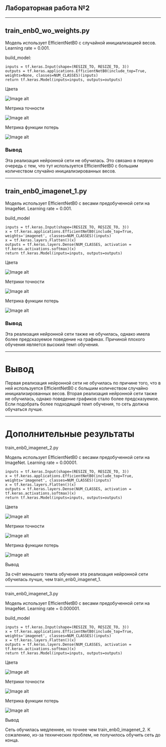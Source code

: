 ## Лабораторная работа №2

---

## train_enb0_wo_weights.py

Модель использует EfficientNetB0 с случайной инициализацией весов. Learning rate = 0.001.

build_model:

    inputs = tf.keras.Input(shape=(RESIZE_TO, RESIZE_TO, 3))
    outputs = tf.keras.applications.EfficientNetB0(include_top=True, weights=None, classes=NUM_CLASSES)(inputs)
    return tf.keras.Model(inputs=inputs, outputs=outputs)

Цвета

![Image alt](https://github.com/TorbenkoEgor/SMOMI_2021_Lab_2/blob/main/graphs/train1_color.png)

Метрика точности
 
![Image alt](https://github.com/TorbenkoEgor/SMOMI_2021_Lab_2/blob/main/graphs/train1_acc.png)

Метрика функции потерь

![Image alt](https://github.com/TorbenkoEgor/SMOMI_2021_Lab_2/blob/main/graphs/train1_loss.png)

### Вывод


Эта реализация нейронной сети не обучилась. Это связано в первую очередь с тем, что тут используется EfficientNetB0 с большим количеством случайно инициализированных весов.

---

## train_enb0_imagenet_1.py

Модель использует EfficientNetB0 с весами предобученной сети на ImageNet. Learning rate = 0.001.

build_model

    inputs = tf.keras.Input(shape=(RESIZE_TO, RESIZE_TO, 3))
    x = tf.keras.applications.EfficientNetB0(include_top=True, weights='imagenet', classes=NUM_CLASSES)(inputs)
    x = tf.keras.layers.Flatten()(x)
    outputs = tf.keras.layers.Dense(NUM_CLASSES, activation = tf.keras.activations.softmax)(x)
    return tf.keras.Model(inputs=inputs, outputs=outputs)


Цвета

![Image alt](https://github.com/TorbenkoEgor/SMOMI_2021_Lab_2/blob/main/graphs/train2_color.png)

Метрики точности

![Image alt](https://github.com/TorbenkoEgor/SMOMI_2021_Lab_2/blob/main/graphs/train2_acc.png)

Метрика функции потерь

![Image alt](https://github.com/TorbenkoEgor/SMOMI_2021_Lab_2/blob/main/graphs/train2_loss.png)

### Вывод 

Эта реализация нейронной сети также не обучилась, однако имела более предсказуемое поведение на графиках. Причиной плохого обучения является высокий темп обучения.

---

# Вывод


Первая реализация нейронной сети не обучилась по причине того, что в ней используется EfficientNetB0 с большим количеством случайно инициализированных весов. Вторая реализация нейронной сети также не обучилась, однако поведение графиков стало более предсказуемое. Если подобрать более подходящий темп обучения, то сеть должна обучаться лучше.

---

# Дополнительные результаты

train_enb0_imagenet_2.py

Модель использует EfficientNetB0 с весами предобученной сети на ImageNet. Learning rate = 0.00001.

    inputs = tf.keras.Input(shape=(RESIZE_TO, RESIZE_TO, 3))
    x = tf.keras.applications.EfficientNetB0(include_top=True, weights='imagenet', classes=NUM_CLASSES)(inputs)
    x = tf.keras.layers.Flatten()(x)
    outputs = tf.keras.layers.Dense(NUM_CLASSES, activation = tf.keras.activations.softmax)(x)
    return tf.keras.Model(inputs=inputs, outputs=outputs)

Цвета

![Image alt](https://github.com/TorbenkoEgor/SMOMI_2021_Lab_2/blob/main/graphs/train3_color.png)

Метрики точности

![Image alt](https://github.com/TorbenkoEgor/SMOMI_2021_Lab_2/blob/main/graphs/train3_acc.png)

Метрика функции потерь

![Image alt](https://github.com/TorbenkoEgor/SMOMI_2021_Lab_2/blob/main/graphs/train3_loss.png)

Вывод

За счёт меньшего темпа обучения эта реализация нейронной сети обучилась лучше, чем train_enb0_imagenet_1.

---

train_enb0_imagenet_3.py

Модель использует EfficientNetB0 с весами предобученной сети на ImageNet. Learning rate = 0.000001.

build_model

    inputs = tf.keras.Input(shape=(RESIZE_TO, RESIZE_TO, 3))
    x = tf.keras.applications.EfficientNetB0(include_top=True, weights='imagenet', classes=NUM_CLASSES)(inputs)
    x = tf.keras.layers.Flatten()(x)
    outputs = tf.keras.layers.Dense(NUM_CLASSES, activation = tf.keras.activations.softmax)(x)
    return tf.keras.Model(inputs=inputs, outputs=outputs)

Цвета

![Image alt](https://github.com/TorbenkoEgor/SMOMI_2021_Lab_2/blob/main/graphs/train4_color.png)

Метрики точности

![Image alt](https://github.com/TorbenkoEgor/SMOMI_2021_Lab_2/blob/main/graphs/train4_acc.png)

Метрика функции потерь

![Image alt](https://github.com/TorbenkoEgor/SMOMI_2021_Lab_2/blob/main/graphs/train4_loss.png)

Вывод

Сеть обучилась медленнее, но точнее чем train_enb0_imagenet_2. К сожалению, из-за технических проблем, не получилось обучить сеть до конца.
